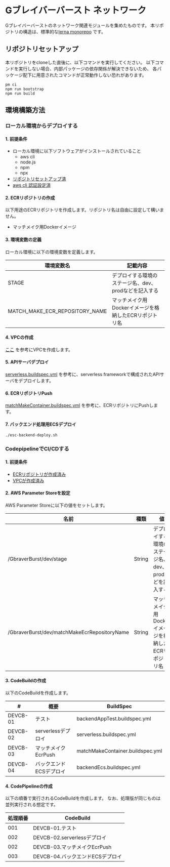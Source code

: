 # Gブレイバーバースト ネットワーク

Gブレイバーバーストのネットワーク関連モジュールを集めたものです。
本リポジトリの構造は、標準的な[lerna monorepo](https://lerna.js.org) です。

<a id="repository-setup"></a>
## リポジトリセットアップ
本リポジトリをcloneした直後に、以下コマンドを実行してください。
以下コマンドを実行しない場合、内部パッケージの依存関係が解決できないため、
各パッケージ配下に用意されたコマンドが正常動作しない恐れがあります。

```shell
pm ci
npm run bootstrap
npm run build
```

## 環境構築方法

### ローカル環境からデプロイする

#### 1. 前提条件

* ローカル環境に以下ソフトウェアがインストールされていること
  * aws cli
  * node.js
  * npm
  * npx
* [リポジトリセットアップ済](#repository-setup)
* [aws cli 認証設定済](https://docs.aws.amazon.com/ja_jp/cli/latest/userguide/cli-configure-files.html)


<a id="create-ecr-repository"></a>
#### 2. ECRリポジトリの作成
以下用途のECRリポジトリを作成します。リポジトリ名は自由に設定して構いません。

* マッチメイク用Dockerイメージ

#### 3. 環境変数の定義
ローカル環境に以下の環境変数を定義します。

| 環境変数名 | 記載内容 |
| --------- | ----------- |
| STAGE | デプロイする環境のステージ名、dev、prodなどを記入する |
| MATCH_MAKE_ECR_REPOSITORY_NAME | マッチメイク用Dockerイメージを格納したECRリポジトリ名 |

<a id="create-vpc"></a>
#### 4. VPCの作成
[ここ](./packages/aws-vpc/README.md) を参考にVPCを作成します。

#### 5. APIサーバデプロイ
[serverless.buildspec.yml](./serverless.buildspec.yml) を参考に、serverless frameworkで構成されたAPIサーバをデプロイします。

#### 6. ECRリポジトリPush
[matchMakeContainer.buildspec.yml](./matchMakeContainer.buildspec.yml) を参考に、ECRリポジトリにPushします。

#### 7. バックエンド処理用ECSデプロイ

```shell
./esc-backend-deploy.sh
```

### CodepipelineでCI/CDする

#### 1. 前提条件
* [ECRリポジトリが作成済み](#create-ecr-repository)
* [VPCが作成済み](#create-vpc)

#### 2. AWS Parameter Storeを設定
AWS Parameter Storeに以下の値をセットします。

| 名前 | 種類 | 値 |
| ---- | ---- | --- |
| /GbraverBurst/dev/stage | String | デプロイする環境のステージ名、dev、prodなどを記入する |
| /GbraverBurst/dev/matchMakeEcrRepositoryName | String | マッチメイク用Dockerイメージを格納したECRリポジトリ名 |

#### 3. CodeBuildの作成

以下のCodeBuildを作成します。

| # | 概要 | BuildSpec |
| - | ---- | --------- |
| DEVCB-01 | テスト | backendAppTest.buildspec.yml |
| DEVCB-02 | serverlessデプロイ | serverless.buildspec.yml |
| DEVCB-03 | マッチメイクEcrPush| matchMakeContainer.buildspec.yml |
| DEVCB-04 | バックエンドECSデプロイ| backendEcs.buildspec.yml |

#### 4. CodePipelineの作成

以下の順番で実行されるCodeBuildを作成します。
なお、処理版が同じものは並列実行される想定です。

| 処理順番 | CodeBuild |
| ------- | ---------- |
| 001 | DEVCB-01.テスト |
| 002 | DEVCB-02.serverlessデプロイ |
| 002 | DEVCB-03.マッチメイクEcrPush |
| 003 | DEVCB-04.バックエンドECSデプロイ |